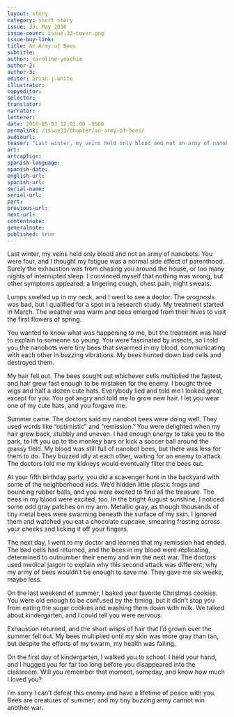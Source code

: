 ```yaml
---
layout: story
category: short story
issue: 33, May 2016
issue-cover: issue-33-cover.png
issue-buy-link:
title: An Army of Bees
subtitle:
author: caroline-yoachim
author-2:
author-3:
editor: brian-j-white
illustrator:
copyeditor:
selector:
translator:
narrator:
letterer:
date: 2016-05-03 12:01:00 -0500
permalink: /issue33/chapter/an-army-of-bees/
audiourl:
teaser: "Last winter, my veins held only blood and not an army of nanobots."
art:
artcaption:
spanish-language:
spanish-date:
english-url:
spanish-url:
serial-name:
serial-url:
part:
previous-url:
next-url:
contentnote:
generalnote:
published: true
---
```


Last winter, my veins held only blood and not an army of nanobots. You were four, and I thought my fatigue was a normal side effect of parenthood. Surely the exhaustion was from chasing you around the house, or too many nights of interrupted sleep. I convinced myself that nothing was wrong, but other symptoms appeared: a lingering cough, chest pain, night sweats.

Lumps swelled up in my neck, and I went to see a doctor. The prognosis was bad, but I qualified for a spot in a research study. My treatment started in March. The weather was warm and bees emerged from their hives to visit the first flowers of spring.

You wanted to know what was happening to me, but the treatment was hard to explain to someone so young. You were fascinated by insects, so I told you the nanobots were tiny bees that swarmed in my blood, communicating with each other in buzzing vibrations. My bees hunted down bad cells and destroyed them.

My hair fell out. The bees sought out whichever cells multiplied the fastest, and hair grew fast enough to be mistaken for the enemy. I bought three wigs and half a dozen cute hats. Everybody lied and told me I looked great, except for you. You got angry and told me to grow new hair. I let you wear one of my cute hats, and you forgave me.

Summer came. The doctors said my nanobot bees were doing well. They used words like “optimistic” and “remission.” You were delighted when my hair grew back, stubbly and uneven. I had enough energy to take you to the park, to lift you up to the monkey bars or kick a soccer ball around the grassy field. My blood was still full of nanobot bees, but there was less for them to do. They buzzed idly at each other, waiting for an enemy to attack. The doctors told me my kidneys would eventually filter the bees out.

At your fifth birthday party, you did a scavenger hunt in the backyard with some of the neighborhood kids. We’d hidden little plastic frogs and bouncing rubber balls, and you were excited to find all the treasure. The bees in my blood were excited, too. In the bright August sunshine, I noticed some odd gray patches on my arm. Metallic gray, as though thousands of tiny metal bees were swarming beneath the surface of my skin. I ignored them and watched you eat a chocolate cupcake, smearing frosting across your cheeks and licking it off your fingers.

The next day, I went to my doctor and learned that my remission had ended. The bad cells had returned, and the bees in my blood were replicating, determined to outnumber their enemy and win the next war. The doctors used medical jargon to explain why this second attack was different; why my army of bees wouldn’t be enough to save me. They gave me six weeks, maybe less.

On the last weekend of summer, I baked your favorite Christmas cookies. You were old enough to be confused by the timing, but it didn’t stop you from eating the sugar cookies and washing them down with milk. We talked about kindergarten, and I could tell you were nervous.

Exhaustion returned, and the short wisps of hair that I’d grown over the summer fell out. My bees multiplied until my skin was more gray than tan, but despite the efforts of my swarm, my health was failing.

On the first day of kindergarten, I walked you to school. I held your hand, and I hugged you for far too long before you disappeared into the classroom. Will you remember that moment, someday, and know how much I loved you?

I’m sorry I can’t defeat this enemy and have a lifetime of peace with you. Bees are creatures of summer, and my tiny buzzing army cannot win another war.

